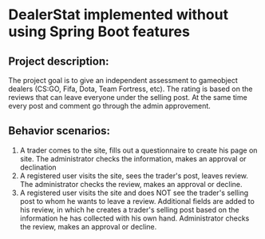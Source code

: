 # DealerStat implemented without using Spring Boot features
## Project description:
The project goal is to give an independent assessment to gameobject dealers (CS:GO, Fifa, Dota, Team Fortress, etc).
The rating is based on the reviews that can leave everyone under the selling post.
At the same time every post and comment go through the admin approvement.
## Behavior scenarios:
1) A trader comes to the site, fills out a questionnaire to create his page on
site. The administrator checks the information, makes an approval or declination
2) A registered user visits the site, sees the trader's post, leaves review.
The administrator checks the review, makes an approval or decline.
3) A registered user visits the site and does NOT see the trader's selling post to whom he wants to leave a review. Additional fields are added to his review, in which he creates a trader's selling post based on the information he has collected with his own hand. Administrator checks the review, makes an approval or decline. 
